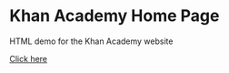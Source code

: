 # Khan Academy Home Page
<p>HTML demo for the Khan Academy website<p>
<p><a href="https://intermediate-zenith-icebreaker.glitch.me">Click here</a></p>  
